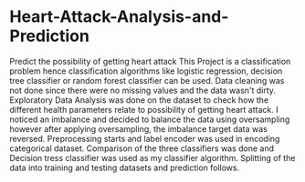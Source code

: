 # Heart-Attack-Analysis-and-Prediction
Predict the possibility of getting heart attack 
This Project is a classification problem hence classification algorithms like logistic regression, decision tree classifier or random forest classifier can be used.
Data cleaning was not done since there were no missing values and the data wasn't dirty.
Exploratory Data Analysis was done on the dataset to check how the different health parameters relate to possibility of getting heart attack.
I noticed an imbalance and decided to balance the data using oversampling however after applying oversampling, the imbalance target data was reversed.
Preprocessing starts and label encoder was used in encoding categorical dataset.
Comparison of the three classifiers was done and Decision tress classifier was used as my classifier algorithm.
Splitting of the data into training and testing datasets and prediction follows.
